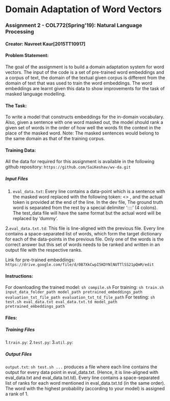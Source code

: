 # Domain Adaptation of Word Vectors
### Assignment 2 - COL772(Spring'19): Natural Language Processing
#### Creator: Navreet Kaur[2015TT10917]
 
#### Problem Statement:
The goal of the assignment is to build a domain adaptation system for word vectors. The input of the code is a set of pre-trained word embeddings and a corpus of text, the domain of the textual given corpus is different from the domain of text that was used to train the word embeddings. The word embeddings are learnt given this data to show improvements for the task of masked language modelling.

#### The Task:
To write a model that constructs embeddings for the in-domain vocabulary. Also, given a sentence with one word masked out, the model should rank a given set of words in the order of how well the words fit the context in the place of the masked word. 
Note: The masked sentences would belong to the same domain as that of the training corpus.

#### Training Data:
All the data for required for this assignment is available in the following github repository:
```https://github.com/SaiKeshav/wv-da.git```

##### Input Files
1. ```eval_data.txt```: Every line contains a data-point which is a sentence with the masked word replaced with the following token: <<target>> , and the actual token is provided at the end of the line. In the dev file, The ground truth word is separated from the rest by a special delimiter ‘::::’ (4 colons). The test_data file will have the same format but the actual word will be replaced by ‘dummy’.
  
2.```eval_data.txt.td```: This file is line-aligned with the previous file. Every line contains a space-separated list of words, which form the target dictionary for each of the data-points in the previous file. Only one of the words is the correct answer but this set of words needs to be ranked and written in an output file with the respective ranks.

Link for pre-trained embeddings: ```https://drive.google.com/file/d/0B7XkCwpI5KDYNlNUTTlSS21pQmM/edit```

#### Instructions:
For downloading the trained model: ```sh compile.sh```
For training: ```sh train.sh input_data_folder_path model_path pretrained_embeddings_path evaluation_txt_file_path evaluation_txt_td_file_path```
For testing: ```sh test.sh eval_data.txt eval_data.txt.td model_path pretrained_embeddings_path```

#### Files:
##### Training Files
1.```train.py```: 
2.```test.py```:
3.```util.py```:
##### Output Files
```output.txt```: ```sh test.sh ...``` produces a file where each line contains the output for every data point in eval_data.txt. (Hence, it is line-aligned with eval_data.txt and eval_data.txt.td). Every line contains a space-separated list of ranks for each word mentioned in eval_data.txt.td (in the same order). The word with the highest probability (according to your model) is assigned a rank of 1.

